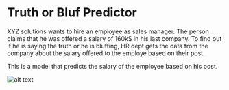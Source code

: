 # Truth or Bluf Predictor
XYZ solutions wants to hire an employee as sales manager. The person claims that he was offered a salary of 160k$ in his last company. To find out if he is saying the truth or he is bluffing, HR dept gets the data from the company about the salary offered to the employe based on their post. 

This is a model that predicts the salary of the employee based on his post.


![alt text](https://github.com/gupta-ujjwal/Machine-learning-Course-Models/blob/master/Polynomial%20Linear%20Regression/Result.graph.PNG)
